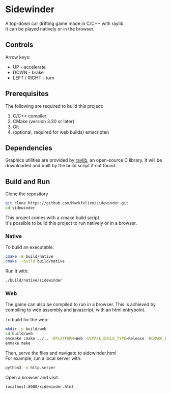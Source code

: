# Sidewinder

A top-down car drifting game made in C/C++ with raylib.  
It can be played natively or in the browser.

<!-- TODO: web link
TODO: screenshot -->

## Controls

Arrow keys:

- UP - accelerate
- DOWN - brake
- LEFT / RIGHT - turn

## Prerequisites

The following are required to build this project:

1. C/C++ compiler
2. CMake (version 3.30 or later)
3. Git
4. (optional, required for web builds) emscripten

## Dependencies

Graphics utilities are provided by [raylib](https://www.raylib.com/index.html), an open-source C library. It will be downloaded and built by the build script if not found.

## Build and Run

Clone the repository

```bash
git clone https://github.com/Markfelixm/sidewinder.git
cd sidewinder
```

This project comes with a cmake build script.  
It's possible to build this project to run natively or in a browser.

### Native

To build an executable:

```bash
cmake -B build/native
cmake --build build/native
```

Run it with:

```bash
./build/native/sidewinder
```

### Web

The game can also be compiled to run in a browser.
This is achieved by compiling to web assembly and javascript, with an html entrypoint.

To build for the web:

```bash
mkdir -p build/web
cd build/web
emcmake cmake ../.. -DPLATFORM=Web -DCMAKE_BUILD_TYPE=Release -DCMAKE_EXECUTABLE_SUFFIX=".html"
emmake make
```

Then, serve the files and navigate to sidewinder.html  
For example, run a local server with:

```bash
python3 -m http.server
```

Open a browser and visit:

```
localhost:8000/sidewinder.html
```
